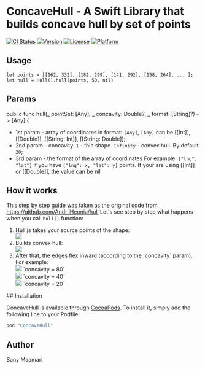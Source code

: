 # ConcaveHull - A Swift Library that builds concave hull by set of points 

[![CI Status](http://img.shields.io/travis/SanyM/ConcaveHull.svg?style=flat)](https://travis-ci.org/SanyM/ConcaveHull)
[![Version](https://img.shields.io/cocoapods/v/ConcaveHull.svg?style=flat)](http://cocoapods.org/pods/ConcaveHull)
[![License](https://img.shields.io/cocoapods/l/ConcaveHull.svg?style=flat)](http://cocoapods.org/pods/ConcaveHull)
[![Platform](https://img.shields.io/cocoapods/p/ConcaveHull.svg?style=flat)](http://cocoapods.org/pods/ConcaveHull)

## Usage

	let points = [[162, 332], [182, 299], [141, 292], [158, 264], ... ];
	let hull = Hull().hull(points, 50, nil)

## Params
 public func hull(_ pointSet: [Any], _ concavity: Double?, _ format: [String]?) -> [Any] {
 
 
* 1st param - array of coordinates in format: `[Any]`, `[Any]` can be [[Int]], [[Double]], [[String: Int]], [[String: Double]];
* 2nd param - concavity. `1` - thin shape. `Infinity` - convex hull. By default `20`;
* 3rd param - the format of the array of coordinates For example: `["lng", "lat"]` if you have `["lng": x, "lat": y]` points. If your are using [[Int]] or [[Double]], the value can be nil

## How it works

This step by step guide was taken as the original code from <a href="https://github.com/AndriiHeonia/hull/blob/master/README.md">https://github.com/AndriiHeonia/hull</a>
Let's see step by step what happens when you call `hull()` function:

<ol>
    <li>
        <div>Hull.js takes your source points of the shape:</div>
        <div><img src="https://raw.githubusercontent.com/SanyM/ConcaveHull/master/readme-imgs/0.png" /></div>
    </li>
    <li>
        <div>Builds convex hull:</div>
        <div><img src="https://raw.githubusercontent.com/SanyM/ConcaveHull/master/readme-imgs/1.png" /></div>
    </li>
    <li>
        <div>After that, the edges flex inward (according to the `concavity` param). For example:</div>
        <div>
            <img src="https://raw.githubusercontent.com/SanyM/ConcaveHull/master/readme-imgs/2_1.png" />
            `concavity = 80`<br/>
            <img src="https://raw.githubusercontent.com/SanyM/ConcaveHull/master/readme-imgs/2_2.png" />
            `concavity = 40`<br/>
            <img src="https://raw.githubusercontent.com/SanyM/ConcaveHull/master/readme-imgs/2_3.png" />
            `concavity = 20`
        </div>
    </li>
</ol>
## Installation

ConcaveHull is available through [CocoaPods](http://cocoapods.org). To install
it, simply add the following line to your Podfile:

```ruby
pod "ConcaveHull"
```

## Author

Sany Maamari
